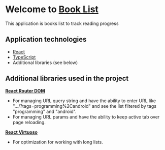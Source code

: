 # Welcome to [Book List](https://trueracoon.github.io/booklist/)

This application is books list to track reading progress

## Application technologies

 - [React](https://reactjs.org)
 - [TypeScript](https://www.typescriptlang.org)
 - Additional libraries (see below)

## Additional libraries used in the project

**[React Router DOM](https://github.com/remix-run/react-router#readme)**

 - For managing URL query string and have the ability to enter URL like ".../?tags=programming%2Candroid" and see the list filtered by tags "programming" and "android".
 - For managing URL params and have the ability to keep active tab over page reloading.

**[React Virtuoso](https://github.com/petyosi/react-virtuoso)**

 - For optimization for working with long lists.

